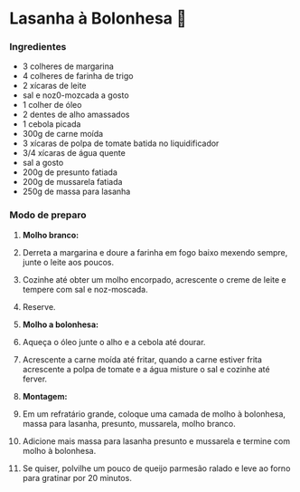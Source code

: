 # Lasanha à Bolonhesa :tomato:

### Ingredientes



- 3 colheres de margarina
- 4 colheres de farinha de trigo
- 2 xícaras de leite
- sal e noz0-mozcada a gosto
- 1 colher de óleo
- 2 dentes de alho amassados
- 1 cebola picada
- 300g de carne moída
- 3 xícaras de polpa de tomate batida no liquidificador
- 3/4 xícaras de água quente
- sal a gosto
- 200g de presunto fatiada
- 200g de mussarela fatiada
- 250g de massa para lasanha

### Modo de preparo

1. **Molho branco:**
2. Derreta a margarina e doure a farinha em fogo baixo mexendo sempre, junte o leite aos poucos.
3. Cozinhe até obter um molho encorpado, acrescente o creme de leite e tempere com sal e noz-moscada.
4. Reserve.

1. **Molho a bolonhesa:**
2. Aqueça o óleo junte o alho e a cebola até dourar.
3. Acrescente a carne moída até fritar, quando a carne estiver frita acrescente a polpa de tomate e a água misture o sal e cozinhe até ferver.
4. **Montagem:**
5. Em um refratário grande, coloque uma camada de molho à bolonhesa, massa para lasanha, presunto, mussarela, molho branco.
6. Adicione mais massa para lasanha presunto e mussarela e termine com molho à bolonhesa.
7. Se quiser, polvilhe um pouco de queijo parmesão ralado e leve ao forno para gratinar por 20 minutos.